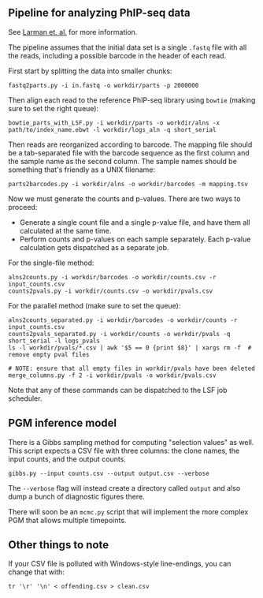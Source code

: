 Pipeline for analyzing PhIP-seq data
------------------------------------

See [Larman et. al.][1] for more information.

The pipeline assumes that the initial data set is a single `.fastq` file with
all the reads, including a possible barcode in the header of each read.

First start by splitting the data into smaller chunks:

    fastq2parts.py -i in.fastq -o workdir/parts -p 2000000

Then align each read to the reference PhIP-seq library using `bowtie` (making
sure to set the right queue):

    bowtie_parts_with_LSF.py -i workdir/parts -o workdir/alns -x path/to/index_name.ebwt -l workdir/logs_aln -q short_serial

Then reads are reorganized according to barcode. The mapping file should be a
tab-separated file with the barcode sequence as the first column and the
sample name as the second column. The sample names should be something that's
friendly as a UNIX filename:

    parts2barcodes.py -i workdir/alns -o workdir/barcodes -m mapping.tsv

Now we must generate the counts and p-values.  There are two ways to proceed:

* Generate a single count file and a single p-value file, and have them all
  calculated at the same time.
* Perform counts and p-values on each sample
  separately. Each p-value calculation gets dispatched as a separate job.

For the single-file method:

    alns2counts.py -i workdir/barcodes -o workdir/counts.csv -r input_counts.csv
    counts2pvals.py -i workdir/counts.csv -o workdir/pvals.csv

For the parallel method (make sure to set the queue):

    alns2counts_separated.py -i workdir/barcodes -o workdir/counts -r input_counts.csv
    counts2pvals_separated.py -i workdir/counts -o workdir/pvals -q short_serial -l logs_pvals
    ls -l workdir/pvals/*.csv | awk '$5 == 0 {print $8}' | xargs rm -f  # remove empty pval files
    
    # NOTE: ensure that all empty files in workdir/pvals have been deleted
    merge_columns.py -f 2 -i workdir/pvals -o workdir/pvals.csv

Note that any of these commands can be dispatched to the LSF job scheduler.


PGM inference model
-------------------

There is a Gibbs sampling method for computing "selection values" as well.  This
script expects a CSV file with three columns: the clone names, the input counts,
and the output counts.

    gibbs.py --input counts.csv --output output.csv --verbose

The `--verbose` flag will instead create a directory called `output` and also
dump a bunch of diagnostic figures there.

There will soon be an `mcmc.py` script that will implement the more complex PGM
that allows multiple timepoints.


Other things to note
--------------------

If your CSV file is polluted with Windows-style line-endings, you can change that
with:

    tr '\r' '\n' < offending.csv > clean.csv

[1]: http://www.nature.com/nbt/journal/v29/n6/full/nbt.1856.html
